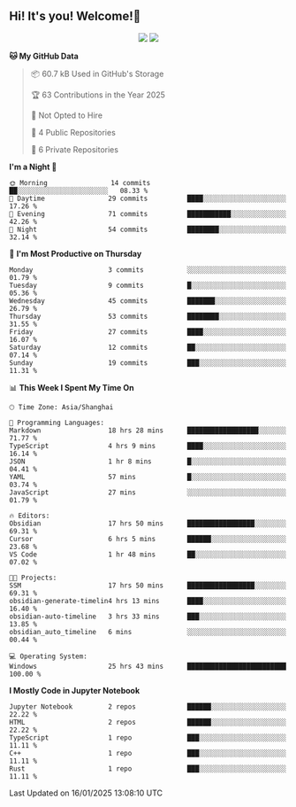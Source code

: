 ## Hi! It's you! Welcome!👋
<p align="center">
  <img src="https://github-readme-stats.vercel.app/api/top-langs/?username=Shanshuimei&theme=transparent&hide_border=true" />
  <img src="https://github-readme-stats.vercel.app/api/wakatime?username=Shanshuimei&theme=transparent&hide_border=true&layout=compact&langs_count=22" />
</p>
<!--START_SECTION:waka-->

**🐱 My GitHub Data** 

> 📦 60.7 kB Used in GitHub's Storage 
 > 
> 🏆 63 Contributions in the Year 2025
 > 
> 🚫 Not Opted to Hire
 > 
> 📜 4 Public Repositories 
 > 
> 🔑 6 Private Repositories 
 > 
**I'm a Night 🦉** 

```text
🌞 Morning                14 commits          ██░░░░░░░░░░░░░░░░░░░░░░░   08.33 % 
🌆 Daytime                29 commits          ████░░░░░░░░░░░░░░░░░░░░░   17.26 % 
🌃 Evening                71 commits          ███████████░░░░░░░░░░░░░░   42.26 % 
🌙 Night                  54 commits          ████████░░░░░░░░░░░░░░░░░   32.14 % 
```
📅 **I'm Most Productive on Thursday** 

```text
Monday                   3 commits           ░░░░░░░░░░░░░░░░░░░░░░░░░   01.79 % 
Tuesday                  9 commits           █░░░░░░░░░░░░░░░░░░░░░░░░   05.36 % 
Wednesday                45 commits          ███████░░░░░░░░░░░░░░░░░░   26.79 % 
Thursday                 53 commits          ████████░░░░░░░░░░░░░░░░░   31.55 % 
Friday                   27 commits          ████░░░░░░░░░░░░░░░░░░░░░   16.07 % 
Saturday                 12 commits          ██░░░░░░░░░░░░░░░░░░░░░░░   07.14 % 
Sunday                   19 commits          ███░░░░░░░░░░░░░░░░░░░░░░   11.31 % 
```


📊 **This Week I Spent My Time On** 

```text
🕑︎ Time Zone: Asia/Shanghai

💬 Programming Languages: 
Markdown                 18 hrs 28 mins      ██████████████████░░░░░░░   71.77 % 
TypeScript               4 hrs 9 mins        ████░░░░░░░░░░░░░░░░░░░░░   16.14 % 
JSON                     1 hr 8 mins         █░░░░░░░░░░░░░░░░░░░░░░░░   04.41 % 
YAML                     57 mins             █░░░░░░░░░░░░░░░░░░░░░░░░   03.74 % 
JavaScript               27 mins             ░░░░░░░░░░░░░░░░░░░░░░░░░   01.79 % 

🔥 Editors: 
Obsidian                 17 hrs 50 mins      █████████████████░░░░░░░░   69.31 % 
Cursor                   6 hrs 5 mins        ██████░░░░░░░░░░░░░░░░░░░   23.68 % 
VS Code                  1 hr 48 mins        ██░░░░░░░░░░░░░░░░░░░░░░░   07.02 % 

🐱‍💻 Projects: 
SSM                      17 hrs 50 mins      █████████████████░░░░░░░░   69.31 % 
obsidian-generate-timelin4 hrs 13 mins       ████░░░░░░░░░░░░░░░░░░░░░   16.40 % 
obsidian-auto-timeline   3 hrs 33 mins       ███░░░░░░░░░░░░░░░░░░░░░░   13.85 % 
obsidian_auto_timeline   6 mins              ░░░░░░░░░░░░░░░░░░░░░░░░░   00.44 % 

💻 Operating System: 
Windows                  25 hrs 43 mins      █████████████████████████   100.00 % 
```

**I Mostly Code in Jupyter Notebook** 

```text
Jupyter Notebook         2 repos             ██████░░░░░░░░░░░░░░░░░░░   22.22 % 
HTML                     2 repos             ██████░░░░░░░░░░░░░░░░░░░   22.22 % 
TypeScript               1 repo              ███░░░░░░░░░░░░░░░░░░░░░░   11.11 % 
C++                      1 repo              ███░░░░░░░░░░░░░░░░░░░░░░   11.11 % 
Rust                     1 repo              ███░░░░░░░░░░░░░░░░░░░░░░   11.11 % 
```




 Last Updated on 16/01/2025 13:08:10 UTC
<!--END_SECTION:waka-->
